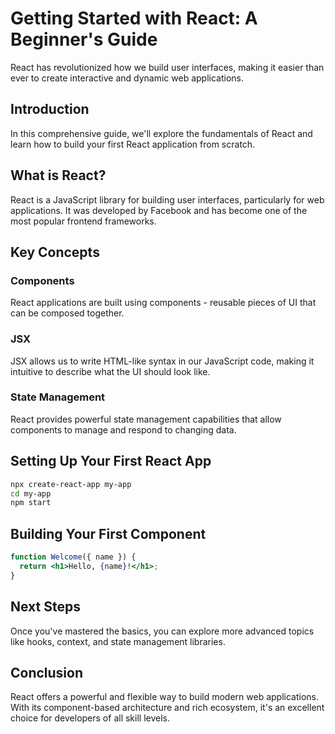 # Getting Started with React: A Beginner's Guide

React has revolutionized how we build user interfaces, making it easier than ever to create interactive and dynamic web applications.

## Introduction

In this comprehensive guide, we'll explore the fundamentals of React and learn how to build your first React application from scratch.

## What is React?

React is a JavaScript library for building user interfaces, particularly for web applications. It was developed by Facebook and has become one of the most popular frontend frameworks.

## Key Concepts

### Components
React applications are built using components - reusable pieces of UI that can be composed together.

### JSX
JSX allows us to write HTML-like syntax in our JavaScript code, making it intuitive to describe what the UI should look like.

### State Management
React provides powerful state management capabilities that allow components to manage and respond to changing data.

## Setting Up Your First React App

```bash
npx create-react-app my-app
cd my-app
npm start
```

## Building Your First Component

```jsx
function Welcome({ name }) {
  return <h1>Hello, {name}!</h1>;
}
```

## Next Steps

Once you've mastered the basics, you can explore more advanced topics like hooks, context, and state management libraries.

## Conclusion

React offers a powerful and flexible way to build modern web applications. With its component-based architecture and rich ecosystem, it's an excellent choice for developers of all skill levels. 